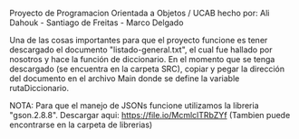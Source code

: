Proyecto de Programacion Orientada a Objetos / UCAB
  hecho por: Ali Dahouk - Santiago de Freitas - Marco Delgado
  
Una de las cosas importantes para que el proyecto funcione es tener descargado el
      documento "listado-general.txt", el cual fue hallado por nosotros y hace la 
      función de diccionario. En el momento que se tenga descargado (se encuentra en la carpeta SRC),
      copiar y pegar la dirección del documento en el archivo Main donde se define la variable rutaDiccionario.
      
NOTA: Para que el manejo de JSONs funcione utilizamos la libreria "gson.2.8.8".
      Descargar aqui: https://file.io/McmlclTRbZYf 
      (Tambien puede encontrarse en la carpeta de librerias)
